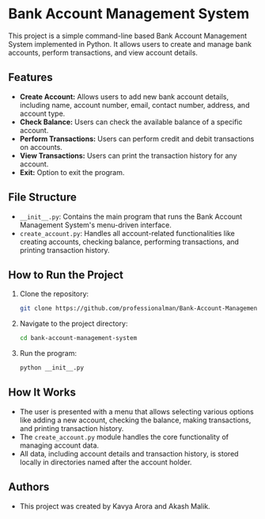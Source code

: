 # Bank Account Management System

This project is a simple command-line based Bank Account Management System implemented in Python. It allows users to create and manage bank accounts, perform transactions, and view account details.

## Features

- **Create Account:** Allows users to add new bank account details, including name, account number, email, contact number, address, and account type.
- **Check Balance:** Users can check the available balance of a specific account.
- **Perform Transactions:** Users can perform credit and debit transactions on accounts.
- **View Transactions:** Users can print the transaction history for any account.
- **Exit:** Option to exit the program.

## File Structure

- `__init__.py`: Contains the main program that runs the Bank Account Management System's menu-driven interface.
- `create_account.py`: Handles all account-related functionalities like creating accounts, checking balance, performing transactions, and printing transaction history.

## How to Run the Project

1. Clone the repository:
   ```bash
   git clone https://github.com/professionalman/Bank-Account-Management-System.git
2. Navigate to the project directory:
   ```bash
   cd bank-account-management-system
3. Run the program:
   ```bash
   python __init__.py

## How It Works

- The user is presented with a menu that allows selecting various options like adding a new account, checking the balance, making transactions, and printing transaction history.
- The `create_account.py` module handles the core functionality of managing account data.
- All data, including account details and transaction history, is stored locally in directories named after the account holder.

## Authors
- This project was created by Kavya Arora and Akash Malik.
  
